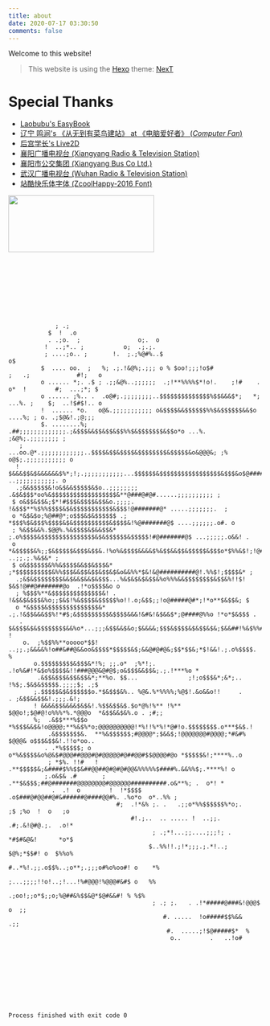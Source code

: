 ```yaml
---
title: about
date: 2020-07-17 03:30:50
comments: false
---
```


Welcome to this website!

> This website is using the [Hexo](https://hexo.io/) theme: [NexT](https://github.com/next-theme/hexo-theme-next)

# Special Thanks
- [Laobubu's EasyBook](https://github.com/laobubu/jekyll-theme-EasyBook)
- [辽宁 鸣涧's 《从无到有菜鸟建站》 at 《电脑爱好者》 (*Computer Fan*)](https://kns.cnki.net/KCMS/detail/detail.aspx?dbcode=CJFQ&dbname=CJFD2001&filename=DNAH200120028&uid=WEEvREcwSlJHSldTTEYzVDhUSFJQNmh4RHRSY05FcnlNcmROOCtrMFZlVT0=$9A4hF_YAuvQ5obgVAqNKPCYcEjKensW4ggI8Fm4gTkoUKaID8j8gFw!!&v=MTYwMTc3dlBJU1BLWnJHNEh0RE9yNDlIYklSOGVYMUx1eFlTN0RoMVQzcVRyV00xRnJDVVI3cWZZT1p1RnlqbVU=)
- [后宫学长's Live2D](https://github.com/galnetwen/Live2D)
- [襄阳广播电视台 (Xiangyang Radio & Television Station)](http://www.xyrtv.com)
- [襄阳市公交集团 (Xiangyang Bus Co Ltd.)](http://www.xfbus.com.cn/)
- [武汉广播电视台 (Wuhan Radio & Television Station)](http://www.whtv.com.cn/)
- [站酷快乐体字体 (ZcoolHappy-2016 Font)](https://www.zcool.com.cn/special/zcoolfonts/#fl6)

<img src="https://no5972.github.io/cms/static/no5972.png" height="113" width="290">

```









             ; .;                                                                                                 
           $  !  .o                                                                                               
           . .;o.  ;                o;.  o                                                                        
          !  ..;*.. ;           o;  .;.;.                                                                         
          ; ....;o.. ;       !.  ;.;%@#%..$                             o$                                        
         $  .... oo.  ;   %; .;.!&@%;.;;; o % $oo!;;;!o$#             ;   .;             #!;   o                  
         o ...... *;. .$ ; .;;&@%..;;;;;;  .;!**%%%%$*!o!.    ;!#    .  o*  !        #;  ...;*; $                 
         o ...... ;%.. .  .o@#;.;;;;;;;;..$$$$$$$$$$$$$$%$$&&&$*;   *; ...%. ;    $;  ..!$#$!.. o                 
         !  ...... *o.   o@&.;;;;;;;;;;; o&$$$$&&$$$$$$%%$&$$$$$$&&$o  ....%; ; o. .;$@&!.;@;;;                   
         $. ........%; .##;;;;;;;;;;;;;.;&$$$&&$$&$$&$$%%$&$$$$$$$&$$o*o ...%.   ;&@%;.;;;;;;;; ;                 
   ;             ...oo.@*.;;;;;;;;;;;;..$$$$&$$&$$$$&$$$$$$$$&$$$$$&o&@@@&; ;% o@$;.;;;;;;;;;;; o                 
  ! $&&&$$&$&&&&&&$%*;!;.;;;;;;;;;;;...$$$$$$&$$$$$$$$$$$$$$$$$&$$$&o$@####@o.%! ..;;;;;;;;;;;. o                 
  .;&&$$$$$&!o&$&&$$$$$&$o..;;;;;;;; .&$&$$$*oo%&$$$$$$$$$$$$$$$$$$&**@###@#@#......;;;;;;;;;; ;                  
 $ o&$$&$$&;$*!#$$$&$$$$&$$&o.;;;;. !&$$$**%$%%$$$$&$&$$$$$$$$$$$&$$$!@#######@* .....;;;;;;;.  ;                 
 o *&$&$o;%@##@*;o$$$&$&$$$$$$ .;  *$$$%$&$$$%$$$$&$&$$$$$$$$$$&$$$$&!%@#######@$ ....;;;;;;.o#. o                
 ; %&$$&&%.$@@%.%&$$$$&$&&$$&* ;.o%$$$$&$$$$$$$$$$$$$$$&$&$$$$$$&$$$$$!#@#######@$ ...;;;;;.o&&! .                
 o *&$$$$$&%;;$&$$$$$&$$$&$$&.!%o%&$$$$&&&&$%&$$&&$$&$$$$$&$$$o*$%%&$!;!@########@% ..;;.;.%&$&* ;                
 $ o&$$$$$$&%%&$$$$&&$$&$$$&* ;*$$$$$$$$$$&%%$$$&&$$&$$&$$&$&o&&%%*$&!&@##########@!.%%$!;$$$$&* ;                
  .;&$&$$$$$$$$&&$&&$&&$&$$$...%&$&$&$&$$&%o%%%&&$$$$$$$$&$$&%!!$! $&$!@##@#######@o  .!*o$$$$&o o                
  ; %$$$%**&$$$$$$$$$$$$$$&! . !&$&$&$$$&%o;;$&$!%&$$$$&$$$$$%o!!.o;&$$;;!o@#####@#*;!*o**$&$$&; $                
  o *&$$$$&$$$$$$$$$$$$$$&* .;.!&$$&&&$$%!*#$;&$$$$$$$$$&$$$$&&&!&#&!&$&&$*;@####@%%o !*o*$&$$$ .                 
   . $&$$$&$&$$$$$$$$&&%o*...;;;&$$&&$&o;$&&&&;$$$&$$$$&$&$$&$&;$&&##!%&$%%#!o@#@#!&o..o*%$$$&* !                 
    o.  ;%$$%%**ooooo*$$! ..;;.;&&&&%!o##&##@&&oo&$$$$*$$$$$&$;&&@#@#@&;$$*$$&;*$!&&!.;.o%$$$$. %                 
       o.$$$$$$$$$&$$$&*!%; ;;.o*  ;%*!;.  .!o%&#!*&$o%$$$$&!!###@@@&@#@$;o&$$$&&$$&;.;.!***%o *                  
        .&$$&$$$&$$&$$&*;**%o. $$...              ;!;o$$$&*;&*;..     !%$;.$&$&$$$$$.;;;;$; .;$                   
       ;.$$$$$&$&$$$$$$o.*$&$$$&%.. %@&.%*%%%%;%@$!.&o&&o!!     .       . ;&$$&&$$&!.;;;.&!;                      
       ! &&&&$$&&&&$&$&!.%$$&$$&$.$o*@%!%** !%** $@@o!;$@#@!o%%%*%.*@@@o  *&$$&&$&%.o . ;#;;                      
       %;  .&$$***%$$o  *%$$$&&$&!o@@@@;**%&$%*o;@@@@@@@@@@!*%!!%*%!*@#!o.$$$$$$$$.o***$&$.!                      
           .&$$$$$$$&.  **%&$$$$$$;#@@@@*;$&&$;!@@@@@@@#@@@@;*#&#% $@@@& o$$$&$$&!.!!o*oo..                       
          . .*%$$$$$; o  o*%&$$$$&o%@&$#@@@##@@@#@#@@@@@#@##@@#$$@@@@#@o *$$$$$&!;****%..o                        
           ; *$%. !!#   ! .**$$$$$&;&####$%%$$&##@@##@#@#@#@@&%%%%%$####%.&&%%$;.****%! o                         
          ;.o&$& .#       ; .**$&$$$;##@#######@@@@@@@@#@@@@@@##########.o&**%; .  o*! *                          
            .  .!  o        !  !*$$$$   .o$###@#@@##@#&######@####@@#%. .%o*o  o*..%% ;                           
                              #;  .!*&% ;. .   .;;o*%%$$$$$$%*o;.    ;$ ;%o  !  o   ;o                            
                                  #!.;..  .. ..... !  ..;;. .#;.&!@#@.;.  .o!*                                    
                                        ; .;*!...;;....;;;!; . *#$#&@&!      *o*$                                 
                                       $..%%!!.;!*;;;.;.*!..; $@%;*$$#! o  $%%o%                                  
                                      #..*%!.;;.o$$%..;o**;.;;;o#%o%oo#! o    *%                                  
                                      ;...;;;;!!o!..;!...!%#@@@!%@@@#&#$ o   %%                                   
                                        .;oo!;;o*$;;o;%@##&%$$&@*$@#&&#! % %$%                                    
                                        ; .; ;.   . .!*#####@###&!@@@$  o  ;;                                     
                                           #. .....  !o#####$$%&&   .;;                                           
                                            #.  .....;!$@#####$*  %                                               
                                             o..        .   ..!o#                                                 










Process finished with exit code 0

```
